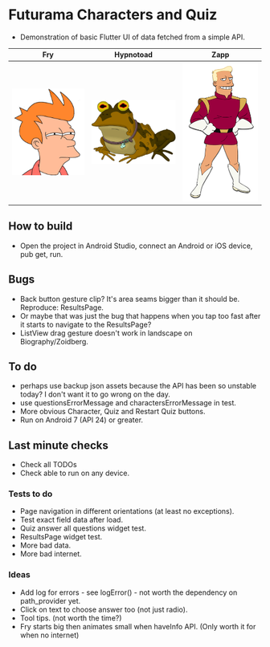# Futurama Characters and Quiz

- Demonstration of basic Flutter UI of data fetched from a simple API.

| Fry  | Hypnotoad | Zapp |
| ------------- | ------------- | ------------- |
| <img src="https://github.com/paulsump/futurama_quiz/blob/5cb265aac059b56153f73e9c09201f0418134a24/images/fry.png" width="248"> | <img src="https://github.com/paulsump/futurama_quiz/blob/5cb265aac059b56153f73e9c09201f0418134a24/images/hypnotoad.png" width="248"> | <img src="https://github.com/paulsump/futurama_quiz/blob/5cb265aac059b56153f73e9c09201f0418134a24/images/zapp.png" width="248"> |

## How to build

- Open the project in Android Studio, connect an Android or iOS device, pub get, run.

## Bugs

- Back button gesture clip? It's area seams bigger than it should be. Reproduce: ResultsPage.
- Or maybe that was just the bug that happens when you tap too fast after it starts to navigate to
  the ResultsPage?
- ListView drag gesture doesn't work in landscape on Biography/Zoidberg.

## To do

- perhaps use backup json assets because the API has been so unstable today? I don't want it to go
  wrong on the day.
- use questionsErrorMessage and charactersErrorMessage in test.
- More obvious Character, Quiz and Restart Quiz buttons.
- Run on Android 7 (API 24) or greater.

## Last minute checks

- Check all TODOs
- Check able to run on any device.

### Tests to do

- Page navigation in different orientations (at least no exceptions).
- Test exact field data after load.
- Quiz answer all questions widget test.
- ResultsPage widget test.
- More bad data.
- More bad internet.

### Ideas

- Add log for errors - see logError() - not worth the dependency on path_provider yet.
- Click on text to choose answer too (not just radio).
- Tool tips. (not worth the time?)
- Fry starts big then animates small when haveInfo API. (Only worth it for when no internet)
